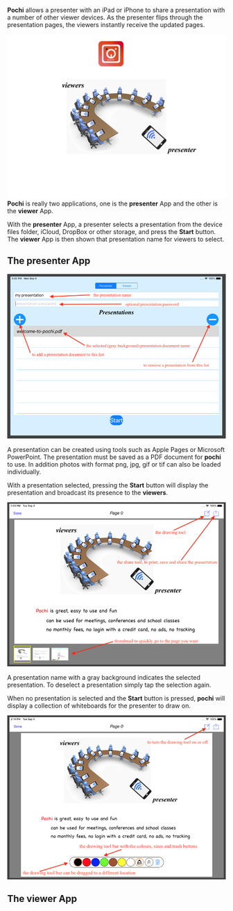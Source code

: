 
**Pochi** allows a presenter with an iPad or iPhone to share a presentation with a number of other viewer devices. 
As the presenter flips through the presentation pages, the viewers instantly receive the updated pages.


![overview](images/overview.png)
**Pochi** is really two applications, one is the **presenter** App and the other is the **viewer** App.

With the **presenter** App, a presenter selects a presentation from the device files folder, iCloud, DropBox or other storage, 
and press the **Start** button. The **viewer** App is then shown that presentation name for viewers to select.

## The presenter App

![presenter](images/presenterpage1.png)

A presentation can be created using tools such as Apple Pages or Microsoft PowerPoint.
The presentation must be saved as a PDF document for **pochi** to use.
In addition photos with format png, jpg, gif or tif can also be loaded individually. 


With a presentation selected, pressing the **Start** button will display the presentation 
and broadcast its presence to the **viewers**.

![presenter](images/presenterpage2.png)

A presentation name with a gray background indicates the selected presentation. To deselect a 
presentation simply tap the selection again.

When no presentation is selected and the **Start** button is pressed, **pochi** will display a 
collection of whiteboards for the presenter to draw on.

![presenter](images/presenterpage3.png)

## The viewer App



 